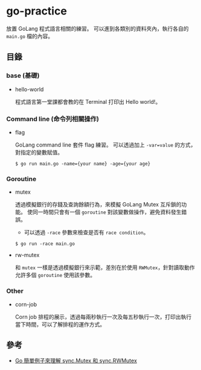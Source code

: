 # go-practice

放置 GoLang 程式語言相關的練習。
可以進到各類別的資料夾內，執行各自的 `main.go` 檔的內容。

## 目錄

### base (基礎)

- hello-world

    程式語言第一堂課都會教的在 Terminal 打印出 Hello world!。

### Command line (命令列相關操作)

- flag

    GoLang command line 套件 flag 練習。
    可以透過加上 `-var=value` 的方式，對指定的變數賦值。

    ```
    $ go run main.go -name={your name} -age={your age}
    ```

### Goroutine

- mutex

    透過模擬銀行的存錢及查詢餘額行為，來模擬 GoLang Mutex 互斥鎖的功能。
    使同一時間只會有一個 `goroutine` 對該變數做操作，避免資料發生錯誤。

    * 可以透過 `-race` 參數來檢查是否有 `race condition`。

    ```
    $ go run -race main.go
    ```

- rw-mutex

    和 `mutex` 一樣是透過模擬銀行來示範，差別在於使用 `RWMutex`，針對讀取動作允許多個 `goroutine` 使用該參數。

### Other

- corn-job

    Corn job 排程的展示，透過每兩秒執行一次及每五秒執行一次，打印出執行當下時間，可以了解排程的運作方式。

## 參考

- [Go 簡單例子來理解 sync.Mutex 和 sync.RWMutex](https://clouding.city/go/mutex-rwmutex/)
